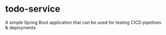 # todo-service
A simple Spring Boot application that can be used for testing CICD pipelines &amp; deployments
